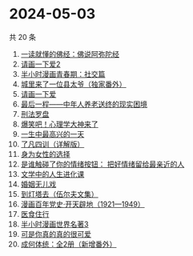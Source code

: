 # 2024-05-03

共 20 条

<!-- BEGIN WEREAD -->
<!-- 最后更新时间 2024-05-03 05:01:13 +0800 -->
1. [一读就懂的佛经：佛说阿弥陀经](https://weread.qq.com/web/bookDetail/ab832510813ab8b1dg014fbe)
1. [请画一下爱2](https://weread.qq.com/web/bookDetail/64332740813ab8c3dg013f89)
1. [半小时漫画青春期：社交篇](https://weread.qq.com/web/bookDetail/43532df0813ab8bdcg012734)
1. [城里来了一位县太爷（独家番外）](https://weread.qq.com/web/bookDetail/80332370813ab8c1dg011b1e)
1. [请画一下爱](https://weread.qq.com/web/bookDetail/6e8327f0813ab6b1bg014d38)
1. [最后一程——中年人养老送终的现实困境](https://weread.qq.com/web/bookDetail/aa0326e0813ab8bc8g016d55)
1. [刑法罗盘](https://weread.qq.com/web/bookDetail/7e732cb0813ab6e29g018f8a)
1. [爆笑吧！心理学大神来了](https://weread.qq.com/web/bookDetail/133327c071e745231336a6f)
1. [一生中最高兴的一天](https://weread.qq.com/web/bookDetail/06232610718048ed062d285)
1. [了凡四训（详解版）](https://weread.qq.com/web/bookDetail/e3532ed0718f96e3e355fdc)
1. [身为女性的选择](https://weread.qq.com/web/bookDetail/20a32910813ab7a76g012e28)
1. [是谁触碰了你的情绪按钮： 把好情绪留给最亲近的人](https://weread.qq.com/web/bookDetail/fb5323a0724b1404fb528b4)
1. [文学中的人生进化课](https://weread.qq.com/web/bookDetail/60532fe0813ab7dc3g0127f3)
1. [婚姻无儿戏](https://weread.qq.com/web/bookDetail/84532030813ab8c11g01314c)
1. [到灯塔去（伍尔夫文集）](https://weread.qq.com/web/bookDetail/7f432db0813ab7761g010921)
1. [漫画百年党史·开天辟地（1921—1949）](https://weread.qq.com/web/bookDetail/b5d326b0726de918b5d7d60)
1. [医食住行](https://weread.qq.com/web/bookDetail/07032d00813ab8b08g014691)
1. [半小时漫画世界名著3](https://weread.qq.com/web/bookDetail/d4a32840813ab777dg011f08)
1. [可是你真的真的很可爱](https://weread.qq.com/web/bookDetail/c75322b072323ea5c7580fe)
1. [成何体统：全2册（新增番外）](https://weread.qq.com/web/bookDetail/e19325a0813ab6fefg010a1c)
<!-- END WEREAD -->